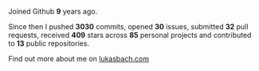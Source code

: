 Joined Github **9** years ago.

Since then I pushed **3030** commits, opened **30** issues, submitted **32** pull requests, received **409** stars across **85** personal projects and contributed to **13** public repositories.

Find out more about me on [lukasbach.com](https://lukasbach.com)
